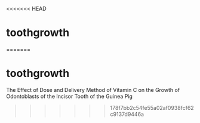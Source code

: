 <<<<<<< HEAD
# toothgrowth
=======
# toothgrowth
The Effect of Dose and Delivery Method of Vitamin C on the Growth of Odontoblasts of the Incisor Tooth of the Guinea Pig
>>>>>>> 178f7bb2c54fe55a02af0938fcf62c9137d9446a
